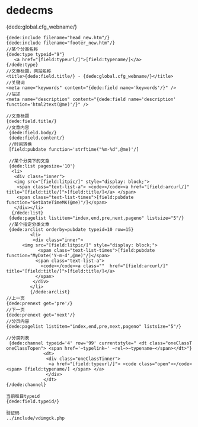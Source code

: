 # dedecms
<?=$cfg_webname?>
{dede:global.cfg_webname/}

    {dede:include filename="head_new.htm"/}
    {dede:include filename="footer_new.htm"/}
	//某个分类名称
	{dede:type typeid="9"}
       <a href="[field:typeurl/]">[field:typename/]</a>
    {/dede:type}
    //文章标题，网站名称
    <title>{dede:field.title/} - {dede:global.cfg_webname/}</title>
    //关键词
    <meta name="keywords" content="{dede:field name='keywords'/}" />
    //描述
    <meta name="description" content="{dede:field name='description' function='html2text(@me)'/}" />
	
	//文章标题
	{dede:field.title/}
	//文章内容
	 {dede:field.body/}
	 {dede:field.content/}
	 //时间转换
	 [field:pubdate function='strftime("%m-%d",@me)'/]
	 
	 //某个分类下的文章
	 {dede:list pagesize='10'}
	  <li> 
	   <div class="inner"> 
	   <img src="[field:litpic/]" style="display: block;">
		<span class="text-list-a"> <code></code><a href="[field:arcurl/]" title="[field:title/]">[field:title/]</a> </span> 
		<span class="text-list-times">[field:pubdate function="GetDateTimeMK(@me)"/]</span> 
	   </div></li> 
	  {/dede:list}
	 {dede:pagelist listitem="index,end,pre,next,pageno" listsize="5"/}
	 //某个指定分类文章
	 {dede:arclist orderby=pubdate typeid=10 row=15}
             <li>
              <div class="inner">
	      <img src="[field:litpic/]" style="display: block;">
                <span class="text-list-times">[field:pubdate function="MyDate('Y-m-d',@me)"/]</span>
               <span class="text-list-a">
                 <code></code><a class=""  href="[field:arcurl/]"   title="[field:title/]">[field:title/]</a>
               </span>
              </div>
             </li>
             {/dede:arclist}
	//上一页
	{dede:prenext get='pre'/} 
	//下一页
	{dede:prenext get='next'/}
	//分页内容
	{dede:pagelist listitem="index,end,pre,next,pageno" listsize="5"/}
	
	//分类列表
	 {dede:channel typeid='4' row='99' currentstyle=" <dt class="oneClassT oneClassTopen"> <span href='~typelink~' ~rel~>~typename~</span></dt>"}
                  <dt> 
                   <div class="oneClassTinner"> 
                    <a href="[field:typeurl/]"> <code class="open"></code> <span> [field:typename/] </span> </a> 
                   </div> 
                  </dt>
	{/dede:channel}	
	
	当前栏目typeid
	{dede:field.typeid/}

	验证码
	../include/vdimgck.php

